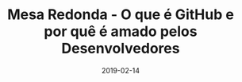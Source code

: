 ---
date: 2019-02-14
layout: talks
title: Mesa Redonda - O que é GitHub e por quê é amado pelos Desenvolvedores
event_url: https://campuse.ro/events/campus-party-brasil-2019/talk/mesa-redonda-o-que-e-github-e-por-que-e-amado-pelos-desenvolvedores-cpbr12/
local: Campus Party Brasil 2019

---
